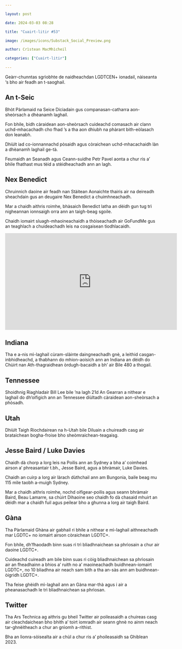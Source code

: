 ```yaml
---

layout: post

date: 2024-03-03 08:28

title: "Cuairt-litir #53"

image: /images/icons/Substack_Social_Preview.png

author: Crìstean MacMhìcheil

categories: ["Cuairt-litir"]
  
---
```


Geàrr-chunntas sgrìobhte de naidheachdan LGDTCEN+ ionadail, nàiseanta ‘s bho air feadh an t-saoghail.

## An t-Seic

Bhòt Pàrlamaid na Seice Diciadain gus companasan-catharra aon-sheòrsach a dhèanamh laghail.

Fon bhile, bidh càraidean aon-sheòrsach cuideachd comasach air clann uchd-mhacachadh cho fhad ’s a tha aon dhiubh na phàrant bith-eòlasach don leanabh.

Dhiùlt iad co-ionnannachd pòsaidh agus còraichean uchd-mhacachaidh làn a dhèanamh laghail ge-tà.

Feumaidh an Seanadh agus Ceann-suidhe Petr Pavel aonta a chur ris a’ bhile fhathast mus tèid a stèidheachadh ann an lagh.

## Nex Benedict

Chruinnich daoine air feadh nan Stàitean Aonaichte thairis air na deireadh sheachdain gus an deugaire Nex Benedict a chuimhneachadh.

Mar a chaidh aithris roimhe, bhàsaich Benedict latha an dèidh gun tug trì nigheannan ionnsaigh orra ann an taigh-beag sgoile.

Chaidh iomairt sluagh-mhaoineachaidh a thòiseachadh air GoFundMe gus an teaghlach a chuideachadh leis na cosgaisean tìodhlacaidh.

<iframe width="560" height="315" src="https://www.youtube-nocookie.com/embed/rZxd2dGsVds?si=L-QeHDHp3nMiTkOY" title="YouTube video player" frameborder="0" allow="accelerometer; autoplay; clipboard-write; encrypted-media; gyroscope; picture-in-picture; web-share" allowfullscreen></iframe>


## Indiana

Tha e a-nis mì-laghail cùram-slàinte daingneachadh gnè, a leithid casgan-inbhidheachd, a thabhann do mhion-aoisich ann an Indiana an dèidh do Chùirt nan Ath-thagraidhean òrdugh-bacaidh a bh’ air Bile 480 a thogail.

## Tennessee

Shoidhnig Riaghladair Bill Lee bile ’na lagh 21d An Gearran a nithear e laghail do dh’oifigich ann an Tennessee diùltadh càraidean aon-sheòrsach a phòsadh.

## Utah

Dhiùlt Taigh Riochdairean na h-Utah bile Diluain a chuireadh casg air brataichean bogha-froise bho sheòmraichean-teagaisg.

## Jesse Baird / Luke Davies

Chaidh dà chorp a lorg leis na Poilis ann an Sydney a bha a’ coimhead airson a’ phreasantair t.bh., Jesse Baird, agus a bhràmair, Luke Davies.

Chaidh an cuirp a lorg air làrach dùthchail ann am Bungonia, baile beag mu 115 mìle taobh a-muigh Sydney.

Mar a chaidh aithris roimhe, nochd oifigear-poilis agus seann bhràmair Baird, Beau Lamarre, sa chùirt Dihaoine seo chaidh fo dà chasaid mhuirt an dèidh mar a chaidh fuil agus peilear bho a ghunna a lorg air taigh Baird.

## Gàna

Tha Pàrlamaid Ghàna air gabhail ri bhile a nithear e mì-laghail aithneachadh mar LGDTC+ no iomairt airson còraichean LGDTC+.

Fon bhile, dh’fhaodadh binn suas ri trì bliadhnaichean sa phrìosain a chur air daoine LGDTC+.

Cuideachd cuireadh am bile binn suas ri còig bliadhnaichean sa phrìosain air an fheadhainn a bhios a’ ruith no a’ maoineachadh buidhnean-iomairt LGDTC+, no 10 bliadhna air neach sam bith a tha an-sàs ann am buidhnean-òigridh LGDTC+.

Tha feise ghèidh mì-laghail ann an Gàna mar-thà agus i air a pheanasachadh le trì bliadhnaichean sa phrìosan.

## Twitter

Tha Ars Technica ag aithris gu bheil Twitter air poileasaidh a chuireas casg air cleachdaichean bho bhith a’ toirt iomradh air seann ghnè no ainm neach tar-ghnèitheach a chur an gnìomh a-rithist.

Bha an lìonra-sòisealta air a chùl a chur ris a’ phoileasaidh sa Ghiblean 2023.